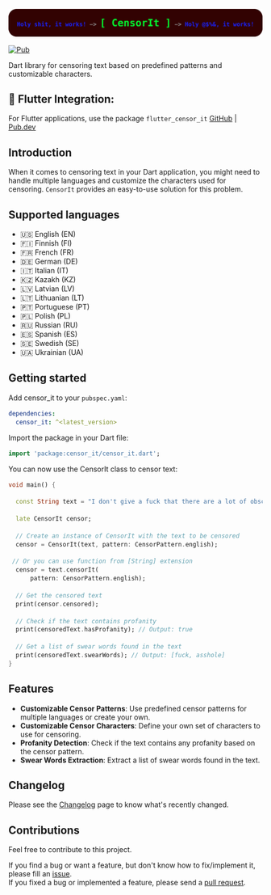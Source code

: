 ![Preview](img/preview.png)

[![Pub](https://img.shields.io/pub/v/censor_it.svg)](https://pub.dartlang.org/packages/censor_it)

Dart library for censoring text based on predefined patterns and customizable
characters.

## 🚀  Flutter Integration:
For Flutter applications, use the package
`flutter_censor_it`
[GitHub](https://github.com/pavluke/flutter_censor_it) | [Pub.dev](https://pub.dev/packages/flutter_censor_it)

## Introduction

When it comes to censoring text in your Dart application, you might need to
handle multiple languages and customize the characters used for censoring.
`CensorIt` provides an easy-to-use solution for this problem.

## Supported languages

- 🇺🇸 English (EN)
- 🇫🇮 Finnish (FI)
- 🇫🇷 French (FR)
- 🇩🇪 German (DE)
- 🇮🇹 Italian (IT)
- 🇰🇿 Kazakh (KZ)
- 🇱🇻 Latvian (LV)
- 🇱🇹 Lithuanian (LT)
- 🇵🇹 Portuguese (PT)
- 🇵🇱 Polish (PL)
- 🇷🇺 Russian (RU)
- 🇪🇸 Spanish (ES)
- 🇸🇪 Swedish (SE)
- 🇺🇦 Ukrainian (UA)

## Getting started

Add censor_it to your `pubspec.yaml`:
```yaml
dependencies:
  censor_it: ^<latest_version>
```

Import the package in your Dart file:

```dart
import 'package:censor_it/censor_it.dart';
```

You can now use the CensorIt class to censor text:

```dart
void main() {

  const String text = "I don't give a fuck that there are a lot of obscene words here! I'm sure the developer of this lib is an asshole!";

  late CensorIt censor;

  // Create an instance of CensorIt with the text to be censored
  censor = CensorIt(text, pattern: CensorPattern.english);

 // Or you can use function from [String] extension
  censor = text.censorIt(
      pattern: CensorPattern.english);

  // Get the censored text
  print(censor.censored);

  // Check if the text contains profanity
  print(censoredText.hasProfanity); // Output: true

  // Get a list of swear words found in the text
  print(censoredText.swearWords); // Output: [fuck, asshole]
}
```

## Features

- **Customizable Censor Patterns**: Use predefined censor patterns for multiple
  languages or create your own.
- **Customizable Censor Characters**: Define your own set of characters to use
  for censoring.
- **Profanity Detection**: Check if the text contains any profanity based on the
  censor pattern.
- **Swear Words Extraction**: Extract a list of swear words found in the text.

## Changelog

Please see the
[Changelog](https://github.com/pavluke/censor_it/blob/main/CHANGELOG.md) page to
know what's recently changed.

## Contributions

Feel free to contribute to this project.

If you find a bug or want a feature, but don't know how to fix/implement it,
please fill an [issue](https://github.com/pavluke/censor_it/issues).\
If you fixed a bug or implemented a feature, please send a
[pull request](https://github.com/pavluke/censor_it/pulls).
